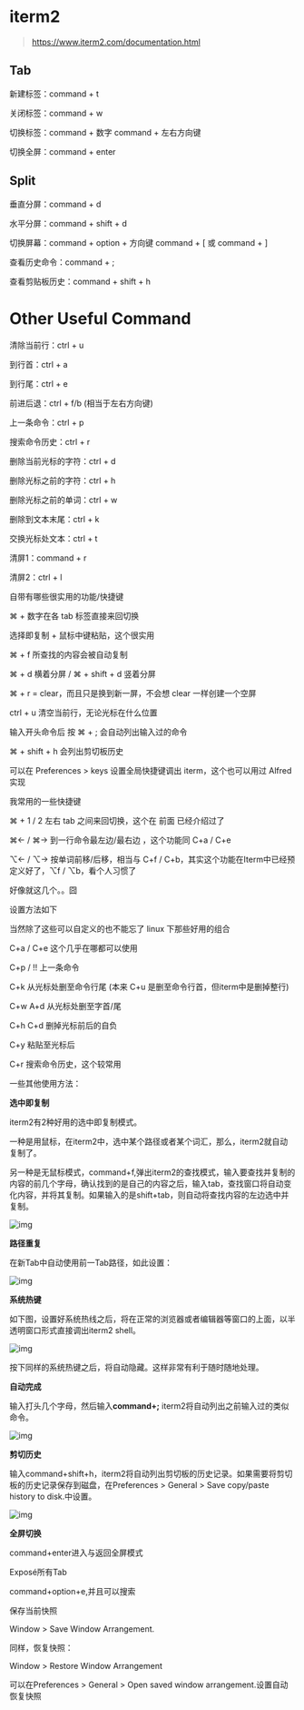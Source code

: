 # iterm2

> https://www.iterm2.com/documentation.html

## Tab

新建标签：command + t

关闭标签：command + w

切换标签：command + 数字 command + 左右方向键

切换全屏：command + enter

## Split

垂直分屏：command + d

水平分屏：command + shift + d

切换屏幕：command + option + 方向键 command + [ 或 command + ]

查看历史命令：command + ;

查看剪贴板历史：command + shift + h

# Other Useful Command

清除当前行：ctrl + u

到行首：ctrl + a

到行尾：ctrl + e

前进后退：ctrl + f/b (相当于左右方向键)

上一条命令：ctrl + p

搜索命令历史：ctrl + r

删除当前光标的字符：ctrl + d

删除光标之前的字符：ctrl + h

删除光标之前的单词：ctrl + w

删除到文本末尾：ctrl + k

交换光标处文本：ctrl + t

清屏1：command + r

清屏2：ctrl + l







自带有哪些很实用的功能/快捷键

&#8984; + 数字在各 tab 标签直接来回切换

选择即复制 + 鼠标中键粘贴，这个很实用

&#8984; + f 所查找的内容会被自动复制

&#8984; + d 横着分屏 / &#8984; + shift + d 竖着分屏

&#8984; + r = clear，而且只是换到新一屏，不会想 clear 一样创建一个空屏

ctrl + u 清空当前行，无论光标在什么位置

输入开头命令后 按 &#8984; + ; 会自动列出输入过的命令

&#8984; + shift + h 会列出剪切板历史

可以在 Preferences > keys 设置全局快捷键调出 iterm，这个也可以用过 Alfred 实现

我常用的一些快捷键

&#8984; + 1 / 2 左右 tab 之间来回切换，这个在 前面 已经介绍过了

&#8984;← / &#8984;→ 到一行命令最左边/最右边 ，这个功能同 C+a / C+e

&#8997;← / &#8997;→ 按单词前移/后移，相当与 C+f / C+b，其实这个功能在Iterm中已经预定义好了，&#8997;f / &#8997;b，看个人习惯了

好像就这几个。。囧

设置方法如下

当然除了这些可以自定义的也不能忘了 linux 下那些好用的组合

C+a / C+e 这个几乎在哪都可以使用

C+p / !! 上一条命令

C+k 从光标处删至命令行尾 (本来 C+u 是删至命令行首，但iterm中是删掉整行)

C+w A+d 从光标处删至字首/尾

C+h C+d 删掉光标前后的自负

C+y 粘贴至光标后

C+r 搜索命令历史，这个较常用

一些其他使用方法：

**选中即复制**

iterm2有2种好用的选中即复制模式。

一种是用鼠标，在iterm2中，选中某个路径或者某个词汇，那么，iterm2就自动复制了。

另一种是无鼠标模式，command+f,弹出iterm2的查找模式，输入要查找并复制的内容的前几个字母，确认找到的是自己的内容之后，输入tab，查找窗口将自动变化内容，并将其复制。如果输入的是shift+tab，则自动将查找内容的左边选中并复制。

![img](http://pic.cr173.com/up/2014-12/2014121509363550618.png)

**路径重复**

在新Tab中自动使用前一Tab路径，如此设置：

![img](http://pic.cr173.com/up/2014-12/2014121509363630180.png)

**系统热键**

如下图，设置好系统热线之后，将在正常的浏览器或者编辑器等窗口的上面，以半透明窗口形式直接调出iterm2 shell。

![img](http://pic.cr173.com/up/2014-12/2014121509363718549.png)

按下同样的系统热键之后，将自动隐藏。这样非常有利于随时随地处理。

**自动完成**

输入打头几个字母，然后输入**command+;** iterm2将自动列出之前输入过的类似命令。

![img](http://pic.cr173.com/up/2014-12/2014121509363730707.png)

**剪切历史**

输入command+shift+h，iterm2将自动列出剪切板的历史记录。如果需要将剪切板的历史记录保存到磁盘，在Preferences > General > Save copy/paste history to disk.中设置。

![img](http://pic.cr173.com/up/2014-12/2014121509363856191.png)

**全屏切换**

command+enter进入与返回全屏模式

Exposé所有Tab

command+option+e,并且可以搜索

保存当前快照

Window > Save Window Arrangement.

同样，恢复快照：

Window > Restore Window Arrangement

可以在Preferences > General > Open saved window arrangement.设置自动恢复快照